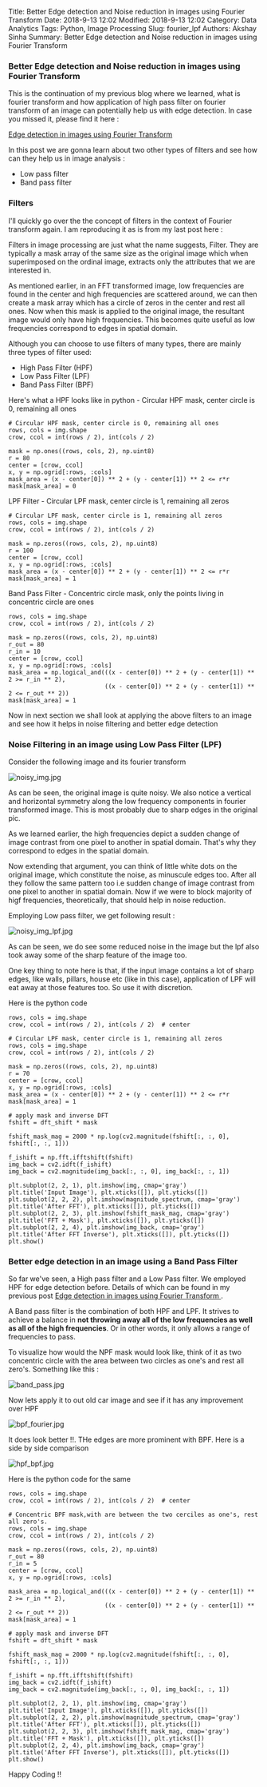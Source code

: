 Title: Better Edge detection and Noise reduction in images using Fourier Transform 
Date: 2018-9-13 12:02
Modified: 2018-9-13 12:02
Category: Data Analytics
Tags: Python, Image Processing
Slug: fourier_lpf
Authors: Akshay Sinha
Summary: Better Edge detection and Noise reduction in images using Fourier Transform 


### Better Edge detection and Noise reduction in images using Fourier Transform 

This is the continuation of my previous blog where we learned, what is fourier transform and how application of high pass filter on fourier transform of an image can potentially help us with edge detection.
In case you missed it, please find it here :

[Edge detection in images using Fourier Transform ](https://akshaysin.github.io/fourier_transform.html#.W5njtOhKhPY)

In this post we are gonna learn about two other types of filters and see how can they help us in image analysis :

* Low pass filter
* Band pass filter

### Filters

I'll quickly go over the the concept of filters in the context of Fourier transform again. I am reproducing it as is from my last post here :

Filters in image processing are just what the name suggests, Filter. They are typically a mask array of the same size as the original image which when superimposed on the ordinal image, extracts only the attributes that we are interested in.

As mentioned earlier, in an FFT transformed image, low frequencies are found in the center and high frequencies are scattered around, we can then create a mask array which has a circle of zeros in the center and rest all ones. Now when this mask is applied to the original image, the resultant image would only have high frequencies. This becomes quite useful as low frequencies correspond to edges in spatial domain.

Although you can choose to use filters of many types, there are mainly three types of filter used:

* High Pass Filter (HPF)
* Low Pass Filter (LPF)
* Band Pass Filter (BPF)

Here's what a HPF looks like in python - Circular HPF mask, center circle is 0, remaining all ones


    # Circular HPF mask, center circle is 0, remaining all ones
    rows, cols = img.shape
    crow, ccol = int(rows / 2), int(cols / 2) 

    mask = np.ones((rows, cols, 2), np.uint8)
    r = 80
    center = [crow, ccol]
    x, y = np.ogrid[:rows, :cols]
    mask_area = (x - center[0]) ** 2 + (y - center[1]) ** 2 <= r*r
    mask[mask_area] = 0

LPF Filter - Circular LPF mask, center circle is 1, remaining all zeros

    # Circular LPF mask, center circle is 1, remaining all zeros
    rows, cols = img.shape
    crow, ccol = int(rows / 2), int(cols / 2) 

    mask = np.zeros((rows, cols, 2), np.uint8)
    r = 100
    center = [crow, ccol]
    x, y = np.ogrid[:rows, :cols]
    mask_area = (x - center[0]) ** 2 + (y - center[1]) ** 2 <= r*r
    mask[mask_area] = 1
    
Band Pass Filter - Concentric circle mask, only the points living in concentric circle are ones

    rows, cols = img.shape
    crow, ccol = int(rows / 2), int(cols / 2) 
    
    mask = np.zeros((rows, cols, 2), np.uint8)
    r_out = 80
    r_in = 10
    center = [crow, ccol]
    x, y = np.ogrid[:rows, :cols]
    mask_area = np.logical_and(((x - center[0]) ** 2 + (y - center[1]) ** 2 >= r_in ** 2),
                               ((x - center[0]) ** 2 + (y - center[1]) ** 2 <= r_out ** 2))
    mask[mask_area] = 1

Now in next section we shall look at applying the above filters to an image and see how it helps in noise filtering and better edge detection


### Noise Filtering in an image using Low Pass Filter (LPF)

Consider the following image and its fourier transform

![noisy_img.jpg](../images/noisy_img.JPG)

As can be seen, the original image is quite noisy. We also notice a vertical and horizontal symmetry along the low frequency components in fourier transformed image. This is most probably due to sharp edges in the original pic.

As we learned earlier, the high frequencies depict a sudden change of image contrast from one pixel to another in spatial domain. That's why they correspond to edges in the spatial domain. 

Now extending that argument, you can think of little white dots on the original image, which constitute the noise, as minuscule edges too. After all they follow the same pattern too i.e sudden change of image contrast from one pixel to another in spatial domain. Now if we were to block majority of higf frequencies, theoretically, that should help in noise reduction.

Employing Low pass filter, we get following result :

![noisy_img_lpf.jpg](../images/noisy_img_lpf.JPG)   

As can be seen, we do see some reduced noise in the image but the lpf also took away some of the sharp feature of the image too. 

One key thing to note here is that, if the input image contains a lot of sharp edges, like walls, pillars, house etc (like in this case), application of LPF will eat away at those features too. So use it with discretion. 

Here is the python code 




    rows, cols = img.shape
    crow, ccol = int(rows / 2), int(cols / 2)  # center

    # Circular LPF mask, center circle is 1, remaining all zeros
    rows, cols = img.shape
    crow, ccol = int(rows / 2), int(cols / 2) 

    mask = np.zeros((rows, cols, 2), np.uint8)
    r = 70
    center = [crow, ccol]
    x, y = np.ogrid[:rows, :cols]
    mask_area = (x - center[0]) ** 2 + (y - center[1]) ** 2 <= r*r
    mask[mask_area] = 1
    
    # apply mask and inverse DFT
    fshift = dft_shift * mask

    fshift_mask_mag = 2000 * np.log(cv2.magnitude(fshift[:, :, 0], fshift[:, :, 1]))

    f_ishift = np.fft.ifftshift(fshift)
    img_back = cv2.idft(f_ishift)
    img_back = cv2.magnitude(img_back[:, :, 0], img_back[:, :, 1])
    
    plt.subplot(2, 2, 1), plt.imshow(img, cmap='gray')
    plt.title('Input Image'), plt.xticks([]), plt.yticks([])
    plt.subplot(2, 2, 2), plt.imshow(magnitude_spectrum, cmap='gray')
    plt.title('After FFT'), plt.xticks([]), plt.yticks([])
    plt.subplot(2, 2, 3), plt.imshow(fshift_mask_mag, cmap='gray')
    plt.title('FFT + Mask'), plt.xticks([]), plt.yticks([])
    plt.subplot(2, 2, 4), plt.imshow(img_back, cmap='gray')
    plt.title('After FFT Inverse'), plt.xticks([]), plt.yticks([])
    plt.show() 
    
    

### Better edge detection in an image using a Band Pass Filter


So far we've seen, a High pass filter and a Low Pass filter. We employed HPF for edge detection before. Details of which can be found in my previous post [Edge detection in images using Fourier Transform ](https://akshaysin.github.io/fourier_transform.html#.W5njtOhKhPY).

A Band pass filter is the combination of both HPF and LPF. It strives to achieve a balance in **not throwing away all of the low frequencies as well as all of the high frequencies**. Or in other words, it only allows a range of frequencies to pass. 

To visualize how would the NPF mask would look like, think of it as two concentric circle with the area between two circles as one's and rest all zero's. Something like this :

![band_pass.jpg](../images/band_pass.JPG)

Now lets apply it to out old car image and see if it has any improvement over HPF

![bpf_fourier.jpg](../images/bpf_fourier.JPG)

It does look better !!. THe edges are more prominent with BPF. Here is a side by side comparison 

![hpf_bpf.jpg](../images/hpf_bpf.jpg)

Here is the python code for the same



    rows, cols = img.shape
    crow, ccol = int(rows / 2), int(cols / 2)  # center

    # Concentric BPF mask,with are between the two cerciles as one's, rest all zero's.
    rows, cols = img.shape
    crow, ccol = int(rows / 2), int(cols / 2) 

    mask = np.zeros((rows, cols, 2), np.uint8)
    r_out = 80
    r_in = 5
    center = [crow, ccol]
    x, y = np.ogrid[:rows, :cols]
    
    mask_area = np.logical_and(((x - center[0]) ** 2 + (y - center[1]) ** 2 >= r_in ** 2),
                               ((x - center[0]) ** 2 + (y - center[1]) ** 2 <= r_out ** 2))
    mask[mask_area] = 1
    
    # apply mask and inverse DFT
    fshift = dft_shift * mask

    fshift_mask_mag = 2000 * np.log(cv2.magnitude(fshift[:, :, 0], fshift[:, :, 1]))

    f_ishift = np.fft.ifftshift(fshift)
    img_back = cv2.idft(f_ishift)
    img_back = cv2.magnitude(img_back[:, :, 0], img_back[:, :, 1])
    
    plt.subplot(2, 2, 1), plt.imshow(img, cmap='gray')
    plt.title('Input Image'), plt.xticks([]), plt.yticks([])
    plt.subplot(2, 2, 2), plt.imshow(magnitude_spectrum, cmap='gray')
    plt.title('After FFT'), plt.xticks([]), plt.yticks([])
    plt.subplot(2, 2, 3), plt.imshow(fshift_mask_mag, cmap='gray')
    plt.title('FFT + Mask'), plt.xticks([]), plt.yticks([])
    plt.subplot(2, 2, 4), plt.imshow(img_back, cmap='gray')
    plt.title('After FFT Inverse'), plt.xticks([]), plt.yticks([])
    plt.show() 
    

Happy Coding !!